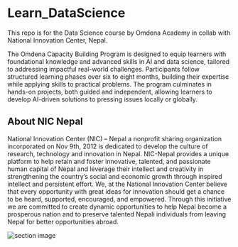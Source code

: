 # Learn_DataScience
This repo is for the Data Science course by Omdena Academy in collab with National Innovation Center, Nepal.

The Omdena Capacity Building Program is designed to equip learners with foundational knowledge and advanced skills in AI and data science, tailored to addressing impactful real-world challenges. Participants follow structured learning phases over six to eight months, building their expertise while applying skills to practical problems. The program culminates in hands-on projects, both guided and independent, allowing learners to develop AI-driven solutions to pressing issues locally or globally.


<h2 class="custom-h2">About NIC Nepal</h2><div class="divider-line bg-primary mt--3"></div><span><div><p>National Innovation Center (NIC) &#8211; Nepal a nonprofit sharing organization incorporated on Nov 9th, 2012 is dedicated to develop the culture of research, technology and innovation in Nepal. NIC-Nepal provides a unique platform to help retain and foster innovative, talented, and passionate human capital of Nepal and leverage their intellect and creativity in strengthening the country’s social and economic growth through inspired intellect and persistent effort. We, at the National Innovation Center believe that every opportunity with great ideas for innovation should get a chance to be heard, supported, encouraged, and empowered. Through this initiative we are committed to create dynamic opportunities to help Nepal become a prosperous nation and to preserve talented Nepali individuals from leaving Nepal for better opportunities abroad.</p>
</div></span></div><img class="section-image" alt="section image" src="https://cmsnew.omdena.com/wp-content/uploads/2024/12/NIC.png"/>
